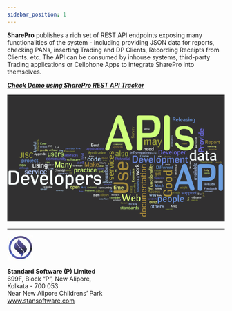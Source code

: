 ```yaml
---
sidebar_position: 1
---
```


 **SharePro** publishes a rich set of REST API endpoints exposing many functionalities of the system - including providing JSON data for reports, checking PANs, inserting Trading and DP Clients, Recording Receipts from Clients. etc. The API can be consumed by inhouse systems, third-party Trading applications or Cellphone Apps to integrate SharePro into themselves.

[***<u>Check Demo using SharePro REST API Tracker</u>***](http://www.cloud.stansoftware.com:81/shrdbms/dotnet/StanSoftAPI/RestAPITracker.aspx)

![Alt text](api-1.jpg)

---

![Alt text](slogo-small-1.jpg)

**Standard Software (P) Limited**<br/>699F, Block “P”, New Alipore,<br/>Kolkata - 700 053<br/>Near New Alipore Childrens’ Park<br/>www.stansoftware.com 

